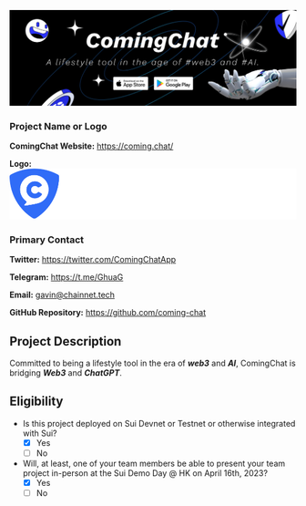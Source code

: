 ![](./assets/ComingChat2.png)


### Project Name or Logo

**ComingChat Website:** https://coming.chat/

**Logo:** ![](./assets/comingchat.png)


### Primary Contact
**Twitter:** https://twitter.com/ComingChatApp

**Telegram:** https://t.me/GhuaG

**Email:** gavin@chainnet.tech

**GitHub Repository:** https://github.com/coming-chat


## Project Description

Committed to being a lifestyle tool in the era of ***web3*** and ***AI***, ComingChat is bridging ***Web3*** and ***ChatGPT***. 


## Eligibility

- Is this project deployed on Sui Devnet or Testnet or otherwise integrated with Sui?
    - [x] Yes
    - [ ] No
- Will, at least, one of your team members be able to present your team project in-person at the Sui Demo Day @ HK on April 16th, 2023?
    - [x] Yes
    - [ ] No
